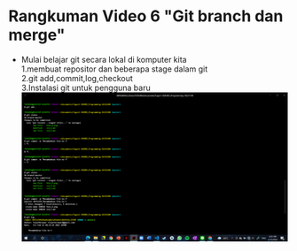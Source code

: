 # Rangkuman Video 6 "Git branch dan merge"
* Mulai belajar git secara lokal di komputer kita  
1.membuat repositor dan beberapa stage dalam git   
2.git add,commit,log,checkout  
3.Instalasi git untuk pengguna baru  
![vid2](foto_5.png)